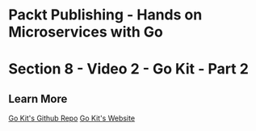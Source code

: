 # Packt Publishing - Hands on Microservices with Go
# Section 8 - Video 2 - Go Kit - Part 2

## Learn More

[Go Kit's Github Repo](https://github.com/go-kit/kit)
[Go Kit's Website](https://gokit.io/)

